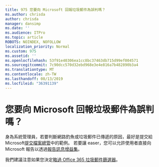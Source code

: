 ```yaml
---
title: 975 您要向 Microsoft 回報垃圾郵件為誤判嗎？
ms.author: chrisda
author: chrisda
manager: dansimp
ms.date: ''
ms.audience: ITPro
ms.topic: article
ROBOTS: NOINDEX, NOFOLLOW
localization_priority: Normal
ms.custom: 975
ms.assetid: ''
ms.openlocfilehash: 53f91e40306ea1cc8bc37463db715d99ef004571
ms.sourcegitcommit: 7c90dcc570d32ebd968e3e4e816a7b482890b3a4
ms.translationtype: MT
ms.contentlocale: zh-TW
ms.lasthandoff: 08/13/2019
ms.locfileid: "36391139"
---
```

# <a name="would-you-like-to-report-a-spam-false-positive-to-microsoft"></a>您要向 Microsoft 回報垃圾郵件為誤判嗎？

身為系統管理員，若要判斷網路釣魚或垃圾郵件已傳遞的原因，最好是提交給 Microsoft[提交檔案總管](https://protection.office.com/reportsubmission)中的範例。 若要讓 easer，您可以允許使用者直接向 Microsoft 報告以透過[報告訊息增益集](https://appsource.microsoft.com/product/office/WA104381180?src=office&tab=Overview)。

我們建議注意如果您決定[略過 Office 365 垃圾郵件篩選器](https://docs.microsoft.com/exchange/troubleshoot/antispam/cautions-against-bypassing-spam-filters)。

